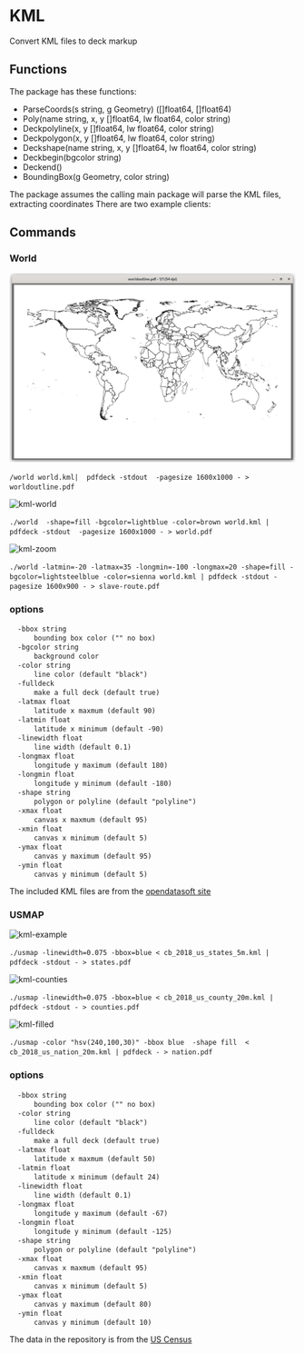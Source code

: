 # KML

Convert KML files to deck markup

## Functions

The package has these functions:

*  ParseCoords(s string, g Geometry) ([]float64, []float64)
*  Poly(name string, x, y []float64, lw float64, color string)
*  Deckpolyline(x, y []float64, lw float64, color string)
*  Deckpolygon(x, y []float64, lw float64, color string)
*  Deckshape(name string, x, y []float64, lw float64, color string)
*  Deckbegin(bgcolor string)
*  Deckend()
*  BoundingBox(g Geometry, color string)

The package assumes the calling main package will parse the KML files, extracting coordinates
There are two example clients:

## Commands

### World

![kml-world-outline](worldoutline.png)

```/world world.kml|  pdfdeck -stdout  -pagesize 1600x1000 - > worldoutline.pdf```

![kml-world](world.png)

```./world  -shape=fill -bgcolor=lightblue -color=brown world.kml | pdfdeck -stdout  -pagesize 1600x1000 - > world.pdf```

![kml-zoom](slave-route.png)

```./world -latmin=-20 -latmax=35 -longmin=-100 -longmax=20 -shape=fill -bgcolor=lightsteelblue -color=sienna world.kml | pdfdeck -stdout -pagesize 1600x900 - > slave-route.pdf```

### options
```
  -bbox string
      bounding box color ("" no box)
  -bgcolor string
      background color
  -color string
      line color (default "black")
  -fulldeck
      make a full deck (default true)
  -latmax float
      latitude x maxmum (default 90)
  -latmin float
      latitude x minimum (default -90)
  -linewidth float
      line width (default 0.1)
  -longmax float
      longitude y maximum (default 180)
  -longmin float
      longitude y minimum (default -180)
  -shape string
      polygon or polyline (default "polyline")
  -xmax float
      canvas x maxmum (default 95)
  -xmin float
      canvas x minimum (default 5)
  -ymax float
      canvas y maximum (default 95)
  -ymin float
      canvas y minimum (default 5)
```

The included KML files are from the [opendatasoft site](https://public.opendatasoft.com/explore/dataset/world-administrative-boundaries/export/)

### USMAP

![kml-example](us-states.png)

```./usmap -linewidth=0.075 -bbox=blue < cb_2018_us_states_5m.kml | pdfdeck -stdout - > states.pdf```

![kml-counties](us-counties.png)

```./usmap -linewidth=0.075 -bbox=blue < cb_2018_us_county_20m.kml | pdfdeck -stdout - > counties.pdf```

![kml-filled](filled.png)

```./usmap -color "hsv(240,100,30)" -bbox blue  -shape fill  < cb_2018_us_nation_20m.kml | pdfdeck - > nation.pdf```

### options
```
  -bbox string
      bounding box color ("" no box)
  -color string
      line color (default "black")
  -fulldeck
      make a full deck (default true)
  -latmax float
      latitude x maxmum (default 50)
  -latmin float
      latitude x minimum (default 24)
  -linewidth float
      line width (default 0.1)
  -longmax float
      longitude y maximum (default -67)
  -longmin float
      longitude y minimum (default -125)
  -shape string
      polygon or polyline (default "polyline")
  -xmax float
      canvas x maxmum (default 95)
  -xmin float
      canvas x minimum (default 5)
  -ymax float
      canvas y maximum (default 80)
  -ymin float
      canvas y minimum (default 10)

```

The data in the repository is from the [US Census](https://www.census.gov/geographies/mapping-files/time-series/geo/kml-cartographic-boundary-files.html)


